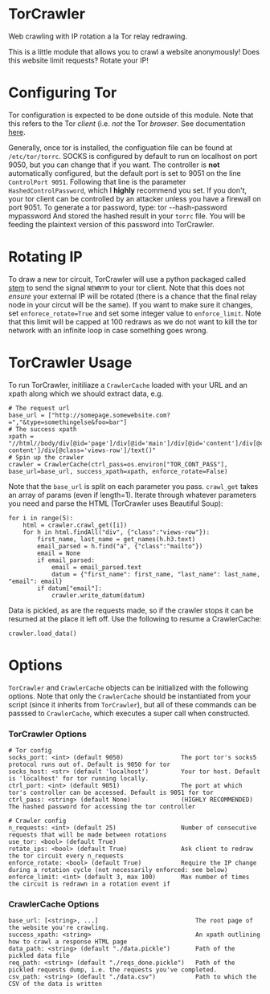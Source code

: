 # TorCrawler
Web crawling with IP rotation a la Tor relay redrawing.

This is a little module that allows you to crawl a website anonymously! Does this website limit requests? Rotate your IP! 

# Configuring Tor
Tor configuration is expected to be done outside of this module. Note that this refers to the Tor *client* (i.e. *not* the Tor *browser*. See documentation [here](https://www.torproject.org/docs/documentation.html.en).

Generally, once tor is installed, the configuation file can be found at `/etc/tor/torrc`. SOCKS is configured by default to run on localhost on port 9050, but you can change that if you want. The controller is **not** automatically configured, but the default port is set to 9051 on the line `ControlPort 9051`. Following that line is the parameter `HashedControlPassword`, which I **highly** recommend you set. If you don't, your tor client can be controlled by an attacker unless you have a firewall on port 9051. To generate a tor password, type:
    tor --hash-password mypassword
And stored the hashed result in your `torrc` file. You will be feeding the plaintext version of this password into TorCrawler.

# Rotating IP
To draw a new tor circuit, TorCrawler will use a python packaged called [stem](https://stem.torproject.org/) to send the signal `NEWNYM` to your tor client. Note that this does not *ensure* your external IP will be rotated (there is a chance that the final relay node in your circut will be the same). If you want to make sure it changes, set `enforece_rotate=True` and set some integer value to `enforce_limit`. Note that this limit will be capped at 100 redraws as we do not want to kill the tor network with an infinite loop in case something goes wrong. 


# TorCrawler Usage

To run TorCrawler, initiliaze a `CrawlerCache` loaded with your URL and an xpath along which we should extract data, e.g.

    # The request url
    base_url = ["http://somepage.somewebsite.com?=","&type=somethingelse&foo=bar"]
    # The success xpath
    xpath = "//html//body/div[@id='page']/div[@id='main']/div[@id='content']/div[@class='view']/div[@class='view-content']/div[@class='views-row']/text()"
    # Spin up the crawler
    crawler = CrawlerCache(ctrl_pass=os.environ["TOR_CONT_PASS"], base_url=base_url, success_xpath=xpath, enforce_rotate=False)

Note that the `base_url` is split on each parameter you pass. `crawl_get` takes an array of params (even if length=1). Iterate through whatever parameters you need and parse the HTML (TorCrawler uses Beautiful Soup):

    for i in range(5):
        html = crawler.crawl_get([i])
        for h in html.findAll("div", {"class":"views-row"}):
            first_name, last_name = get_names(h.h3.text)
            email_parsed = h.find("a", {"class":"mailto"})
            email = None
            if email_parsed:
                email = email_parsed.text
                datum = {"first_name": first_name, "last_name": last_name, "email": email}
            if datum["email"]:
                crawler.write_datum(datum)

Data is pickled, as are the requests made, so if the crawler stops it can be resumed at the place it left off. Use the following to resume a CrawlerCache:

    crawler.load_data()
    
# Options
`TorCrawler` and `CrawlerCache` objects can be initialized with the following options. Note that only the `CrawlerCache` should be instantiated from your script (since it inherits from `TorCrawler`), but all of these commands can be passsed to `CrawlerCache`, which executes a super call when constructed.

### TorCrawler Options
  
    # Tor config
    socks_port: <int> (default 9050)                The port tor's socks5 protocol runs out of. Default is 9050 for tor
    socks_host: <str> (default 'localhost')         Your tor host. Default is 'localhost' for tor running locally.
    ctrl_port: <int> (default 9051)                 The port at which tor's controller can be accessed. Default is 9051 for tor
    ctrl_pass: <string> (default None)              (HIGHLY RECOMMENDED) The hashed password for accessing the tor controller
    
    # Crawler config
    n_requests: <int> (default 25)                  Number of consecutive requests that will be made between rotations
    use_tor: <bool> (default True)
    rotate_ips: <bool> (default True)               Ask client to redraw the tor circuit every n_requests
    enforce_rotate: <bool> (default True)           Require the IP change during a rotation cycle (not necessarily enforced: see below)
    enforce_limit: <int> (default 3, max 100)       Max number of times the circuit is redrawn in a rotation event if 

### CrawlerCache Options

    base_url: [<string>, ...]                           The root page of the website you're crawling.
    success_xpath: <string>                             An xpath outlining how to crawl a response HTML page
    data_path: <string> (default "./data.pickle")       Path of the pickled data file
    req_path: <string> (default "./reqs_done.pickle")   Path of the pickled requests dump, i.e. the requests you've completed.
    csv_path: <string> (default "./data.csv")           Path to which the CSV of the data is written
